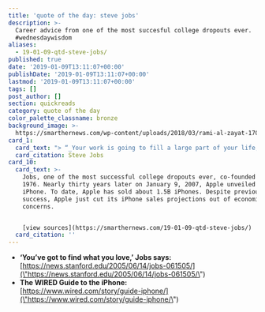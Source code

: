 ```yaml
---
title: 'quote of the day: steve jobs'
description: >-
  Career advice from one of the most succesful college dropouts ever.
  #wednesdaywisdom
aliases:
  - 19-01-09-qtd-steve-jobs/
published: true
date: '2019-01-09T13:11:07+00:00'
publishDate: '2019-01-09T13:11:07+00:00'
lastmod: '2019-01-09T13:11:07+00:00'
tags: []
post_author: []
section: quickreads
category: quote of the day
color_palette_classname: bronze
background_image: >-
  https://smarthernews.com/wp-content/uploads/2018/03/rami-al-zayat-170349-unsplash-scaled.jpg
card_1:
  card_text: "> “_Your work is going to fill a large part of your life, and the only way to be truly satisfied is to do what you believe is great work. And the only way to do great work is to love what you do. If you havena\x19t found it yet, keep looking. Dona\x19t settle. As with all matters of the heart, youa\x19ll know when you find it_.”\n\nSteve Jobs"
  card_citation: Steve Jobs
card_10:
  card_text: >-
    Jobs, one of the most successful college dropouts ever, co-founded Apple in
    1976. Nearly thirty years later on January 9, 2007, Apple unveiled the
    iPhone. To date, Apple has sold about 1.5B iPhones. Despite previous
    success, Apple just cut its iPhone sales projections out of economic
    concerns.


    [view sources](https://smarthernews.com/19-01-09-qtd-steve-jobs/)
  card_citation: ''
---
```

*   **‘You’ve got to find what you love,’ Jobs says:**  
    [https://news.stanford.edu/2005/06/14/jobs-061505/](\"https://news.stanford.edu/2005/06/14/jobs-061505/\")
*   **The WIRED Guide to the iPhone:**  
    [https://www.wired.com/story/guide-iphone/](\"https://www.wired.com/story/guide-iphone/\")